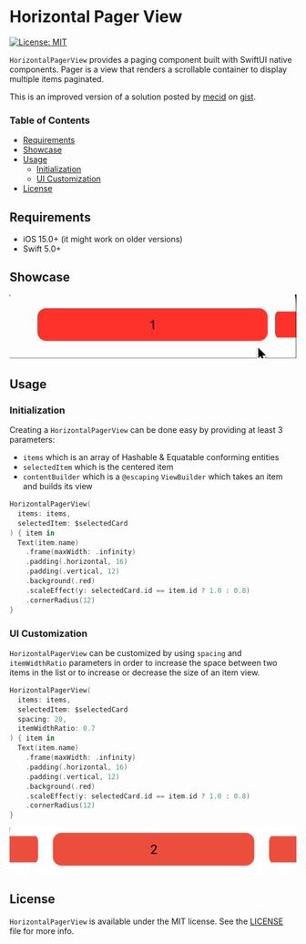 # Horizontal Pager View

[![License: MIT](https://img.shields.io/badge/License-MIT-yellow.svg)](https://opensource.org/licenses/MIT)

`HorizontalPagerView` provides a paging component built with SwiftUI native components. Pager is a view that renders a scrollable container to display multiple items paginated.

This is an improved version of a solution posted by [mecid](https://gist.github.com/mecid) on [gist](https://gist.github.com/mecid/e0d4d6652ccc8b5737449a01ee8cbc6f).

### Table of Contents  
- [Requirements](#requirements)  
- [Showcase](#showcase)
- [Usage](#usage)
    - [Initialization](#initialization)
    - [UI Customization](#ui-customization)
- [License](#license)

## Requirements

- iOS 15.0+ (it might work on older versions)
- Swift 5.0+

## Showcase

![](Images/showcase.gif)

## Usage

### Initialization

Creating a `HorizontalPagerView` can be done easy by providing at least 3 parameters:
- `items` which is an array of Hashable & Equatable conforming entities
- `selectedItem` which is the centered item
- `contentBuilder` which is a `@escaping` `ViewBuilder` which takes an item and builds its view

```swift
HorizontalPagerView(
  items: items,
  selectedItem: $selectedCard
) { item in
  Text(item.name)
    .frame(maxWidth: .infinity)
    .padding(.horizontal, 16)
    .padding(.vertical, 12)
    .background(.red)
    .scaleEffect(y: selectedCard.id == item.id ? 1.0 : 0.8)
    .cornerRadius(12)
}
```

### UI Customization

`HorizontalPagerView` can be customized by using `spacing` and `itemWidthRatio` parameters in order to increase the space between two items in the list or to increase or decrease the size of an item view.

```swift
HorizontalPagerView(
  items: items,
  selectedItem: $selectedCard
  spacing: 20,
  itemWidthRatio: 0.7
) { item in
  Text(item.name)
    .frame(maxWidth: .infinity)
    .padding(.horizontal, 16)
    .padding(.vertical, 12)
    .background(.red)
    .scaleEffect(y: selectedCard.id == item.id ? 1.0 : 0.8)
    .cornerRadius(12)
}
```

![](Images/customization.png)

## License

`HorizontalPagerView` is available under the MIT license. See the [LICENSE](License) file for more info.